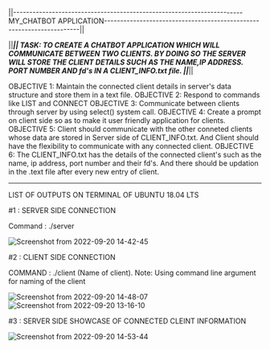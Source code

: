 ||-----------------------------------------------------------------------MY_CHATBOT APPLICATION----------------------------------------------------------------------||

||*******************************************************************************************************************************************************************||
 TASK: TO CREATE A CHATBOT APPLICATION WHICH WILL COMMUNICATE BETWEEN TWO CLIENTS. BY DOING SO THE SERVER WILL STORE THE CLIENT DETAILS SUCH AS THE NAME,IP ADDRESS.       PORT NUMBER AND fd's IN A CLIENT_INFO.txt file.
||*******************************************************************************************************************************************************************||


 OBJECTIVE 1: Maintain the connected client details in server's data structure and store them in a text file.
 OBJECTIVE 2: Respond to commands like LIST and CONNECT 
 OBJECTIVE 3: Communicate between clients through server by using select() system call.
 OBJECTIVE 4: Create a prompt on client side so as to make it user friendly application for clients.
 OBJECTIVE 5: Client should communicate with the other conneted clients whose data are stored in Server side of CLIENT_INFO.txt. And Client should have the                           flexibility to communicate with any connected client.
 OBJECTIVE 6: The CLIENT_INFO.txt has the details of the connected client's such as the name, ip address, port number and their fd's. And there should be updation 
              in the .text file after every new entry of client.
 


----------------------------------------------------------------------------------------------------------------------------------------------------------------------
LIST OF OUTPUTS ON TERMINAL OF UBUNTU 18.04 LTS

#1 : SERVER SIDE CONNECTION

Command : ./server

![Screenshot from 2022-09-20 14-42-45](https://user-images.githubusercontent.com/98145598/191218666-da7662c4-77aa-45c7-9653-6c12ed78e8d6.png)

#2 : CLIENT SIDE CONNECTION

COMMAND : ./client (Name of client).
        Note: Using command line argument for naming of the client

![Screenshot from 2022-09-20 14-48-07](https://user-images.githubusercontent.com/98145598/191219978-2ab313c6-65aa-4765-8469-a1ccd4cf6053.png)
![Screenshot from 2022-09-20 13-16-10](https://user-images.githubusercontent.com/98145598/191220072-8a5f550d-7bb0-4e4c-b014-ef7cb7233335.png)

#3 : SERVER SIDE SHOWCASE OF CONNECTED CLEINT INFORMATION

![Screenshot from 2022-09-20 14-53-44](https://user-images.githubusercontent.com/98145598/191221278-d823ac5e-aec9-4c7a-a91d-84bda89ee83c.png)








